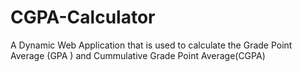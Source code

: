 # CGPA-Calculator

A Dynamic Web Application that is used to calculate the Grade Point Average (GPA ) and Cummulative Grade Point Average(CGPA)
